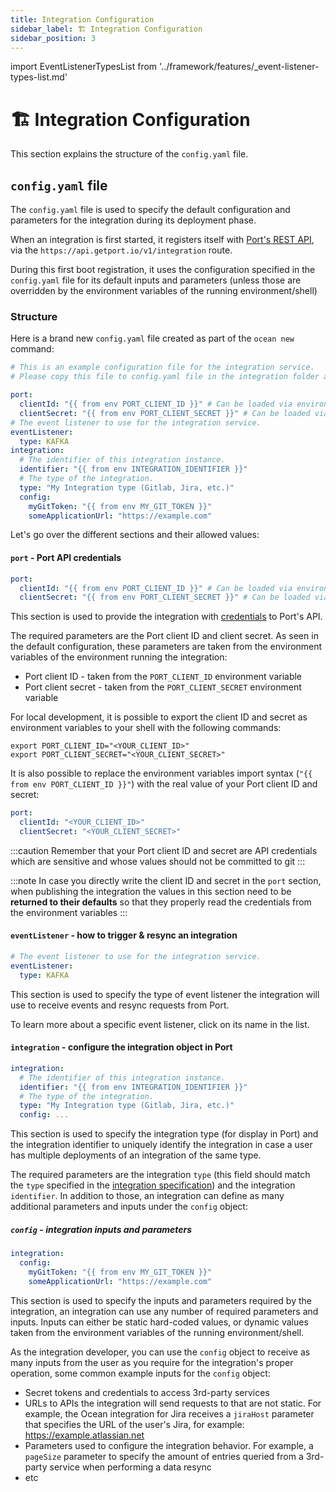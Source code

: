 ```yaml
---
title: Integration Configuration
sidebar_label: 🏗️ Integration Configuration
sidebar_position: 3
---
```


import EventListenerTypesList from '../framework/features/\_event-listener-types-list.md'

# 🏗️ Integration Configuration

This section explains the structure of the `config.yaml` file.

## `config.yaml` file

The `config.yaml` file is used to specify the default configuration and parameters for the integration during its deployment phase.

When an integration is first started, it registers itself with [Port's REST API](https://api.getport.io/static/index.html#/Integrations/post_v1_integration), via the `https://api.getport.io/v1/integration` route.

During this first boot registration, it uses the configuration specified in the `config.yaml` file for its default inputs and parameters (unless those are overridden by the environment variables of the running environment/shell)

### Structure

Here is a brand new `config.yaml` file created as part of the `ocean new` command:

```yaml showLineNumbers
# This is an example configuration file for the integration service.
# Please copy this file to config.yaml file in the integration folder and edit it to your needs.

port:
  clientId: "{{ from env PORT_CLIENT_ID }}" # Can be loaded via environment variable: PORT_CLIENT_ID
  clientSecret: "{{ from env PORT_CLIENT_SECRET }}" # Can be loaded via environment variable: PORT_CLIENT_SECRET
# The event listener to use for the integration service.
eventListener:
  type: KAFKA
integration:
  # The identifier of this integration instance.
  identifier: "{{ from env INTEGRATION_IDENTIFIER }}"
  # The type of the integration.
  type: "My Integration type (Gitlab, Jira, etc.)"
  config:
    myGitToken: "{{ from env MY_GIT_TOKEN }}"
    someApplicationUrl: "https://example.com"
```

Let's go over the different sections and their allowed values:

#### `port` - Port API credentials

```yaml showLineNumbers
port:
  clientId: "{{ from env PORT_CLIENT_ID }}" # Can be loaded via environment variable: PORT_CLIENT_ID
  clientSecret: "{{ from env PORT_CLIENT_SECRET }}" # Can be loaded via environment variable: PORT_CLIENT_SECRET
```

This section is used to provide the integration with [credentials](https://docs.getport.io/build-your-software-catalog/sync-data-to-catalog/api/#find-your-port-credentials) to Port's API.

The required parameters are the Port client ID and client secret. As seen in the default configuration, these parameters are taken from the environment variables of the environment running the integration:

- Port client ID - taken from the `PORT_CLIENT_ID` environment variable
- Port client secret - taken from the `PORT_CLIENT_SECRET` environment variable

For local development, it is possible to export the client ID and secret as environment variables to your shell with the following commands:

```shell showLineNumbers
export PORT_CLIENT_ID="<YOUR_CLIENT_ID>"
export PORT_CLIENT_SECRET="<YOUR_CLIENT_SECRET>"
```

It is also possible to replace the environment variables import syntax (`"{{ from env PORT_CLIENT_ID }}"`) with the real value of your Port client ID and secret:

```yaml showLineNumbers
port:
  clientId: "<YOUR_CLIENT_ID>"
  clientSecret: "<YOUR_CLIENT_SECRET>"
```

:::caution
Remember that your Port client ID and secret are API credentials which are sensitive and whose values should not be committed to git
:::

:::note
In case you directly write the client ID and secret in the `port` section, when publishing the integration the values in this section need to be **returned to their defaults** so that they properly read the credentials from the environment variables
:::

#### `eventListener` - how to trigger & resync an integration

```yaml showLineNumbers
# The event listener to use for the integration service.
eventListener:
  type: KAFKA
```

This section is used to specify the type of event listener the integration will use to receive events and resync requests from Port.

<EventListenerTypesList/>

To learn more about a specific event listener, click on its name in the list.

#### `integration` - configure the integration object in Port

```yaml showLineNumbers
integration:
  # The identifier of this integration instance.
  identifier: "{{ from env INTEGRATION_IDENTIFIER }}"
  # The type of the integration.
  type: "My Integration type (Gitlab, Jira, etc.)"
  config: ...
```

This section is used to specify the integration type (for display in Port) and the integration identifier to uniquely identify the integration in case a user has multiple deployments of an integration of the same type.

The required parameters are the integration `type` (this field should match the `type` specified in the [integration specification](./integration-spec-and-default-resources.md#specyaml-file)) and the integration `identifier`. In addition to those, an integration can define as many additional parameters and inputs under the `config` object:

##### `config` - integration inputs and parameters

```yaml showLineNumbers
integration:
  config:
    myGitToken: "{{ from env MY_GIT_TOKEN }}"
    someApplicationUrl: "https://example.com"
```

This section is used to specify the inputs and parameters required by the integration, an integration can use any number of required parameters and inputs. Inputs can either be static hard-coded values, or dynamic values taken from the environment variables of the running environment/shell.

As the integration developer, you can use the `config` object to receive as many inputs from the user as you require for the integration's proper operation, some common example inputs for the `config` object:

- Secret tokens and credentials to access 3rd-party services
- URLs to APIs the integration will send requests to that are not static. For example, the Ocean integration for Jira receives a `jiraHost` parameter that specifies the URL of the user's Jira, for example: https://example.atlassian.net
- Parameters used to configure the integration behavior. For example, a `pageSize` parameter to specify the amount of entries queried from a 3rd-party service when performing a data resync
- etc
